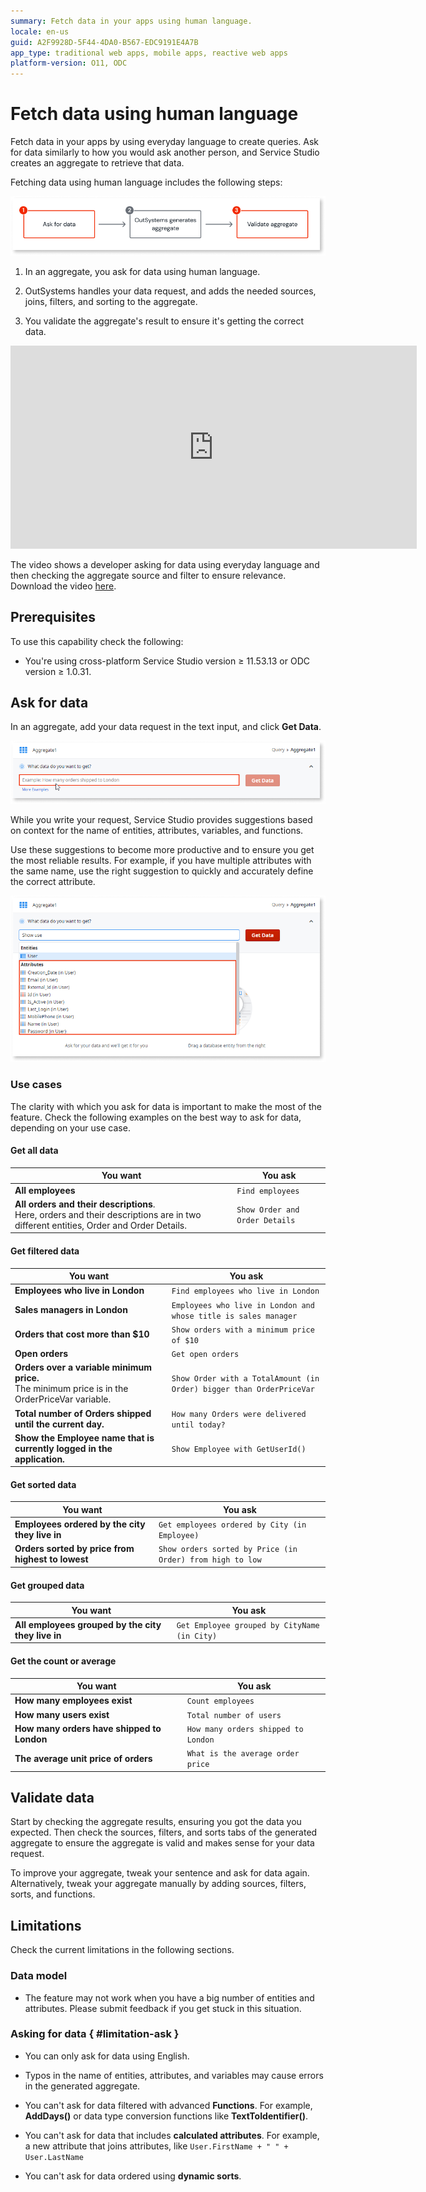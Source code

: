 ```yaml
---
summary: Fetch data in your apps using human language.
locale: en-us
guid: A2F9928D-5F44-4DA0-B567-EDC9191E4A7B
app_type: traditional web apps, mobile apps, reactive web apps
platform-version: O11, ODC
---
```


# Fetch data using human language

Fetch data in your apps by using everyday language to create queries. Ask for data similarly to how you would ask another person, and Service Studio creates an aggregate to retrieve that data.

Fetching data using human language includes the following steps:

![Main steps of fetching data using human language](images/nl-process-diag.png)

1. In an aggregate, you ask for data using human language.

1. OutSystems handles your data request, and adds the needed sources, joins, filters, and sorting to the aggregate.

1. You validate the aggregate's result to ensure it's getting the correct data.

<iframe src="https://player.vimeo.com/video/803095782" width="650" height="325" frameborder="0" allow="autoplay; fullscreen" allowfullscreen="">Video demonstrating using human language to fetch data</iframe>

The video shows a developer asking for data using everyday language and then checking the aggregate source and filter to ensure relevance. Download the video [here](resources/NL2Agg_MainDemo.mp4).

## Prerequisites

To use this capability check the following:

* You're using cross-platform Service Studio version ≥ 11.53.13 or ODC version ≥ 1.0.31.

## Ask for data

In an aggregate, add your data request in the text input, and click **Get Data**.

![Ask for data using human language](images/nl-get-data-ss.png)

While you write your request, Service Studio provides suggestions based on context for the name of entities, attributes, variables, and functions.

Use these suggestions to become more productive and to ensure you get the most reliable results. For example, if you have multiple attributes with the same name, use the right suggestion to quickly and accurately define the correct attribute.

![Dropdown with suggestions for entity name](images/nl-suggestion-ss.png)

### Use cases

The clarity with which you ask for data is important to make the most of the feature.
Check the following examples on the best way to ask for data, depending on your use case.

#### Get all data

You want | You ask
---|---
**All employees** | `Find employees`
**All orders and their descriptions**.<br/>Here, orders and their descriptions are in two different entities, Order and Order Details. | `Show Order and Order Details`

#### Get filtered data

You want | You ask
---|---
**Employees who live in London** | `Find employees who live in London`
**Sales managers in London** | `Employees who live in London and whose title is sales manager`
**Orders that cost more than $10** | `Show orders with a minimum price of $10`
**Open orders** | `Get open orders`
**Orders over a variable minimum price.**<br/>The minimum price is in the OrderPriceVar variable. | `Show Order with a TotalAmount (in Order) bigger than OrderPriceVar`
**Total number of Orders shipped until the current day.** | `How many Orders were delivered until today?`
**Show the Employee name that is currently logged in the application.** | `Show Employee with GetUserId()`

#### Get sorted data

You want | You ask
---|---
**Employees ordered by the city they live in** | `Get employees ordered by City (in Employee)`
**Orders sorted by price from highest to lowest** | `Show orders sorted by Price (in Order) from high to low`

#### Get grouped data

You want | You ask
---|---
**All employees grouped by the city they live in** | `Get Employee grouped by CityName (in City)`

#### Get the count or average

You want | You ask
---|---
**How many employees exist** | `Count employees`
**How many users exist** | `Total number of users`
**How many orders have shipped to London** | `How many orders shipped to London`
**The average unit price of orders** | `What is the average order price`

## Validate data

Start by checking the aggregate results, ensuring you got the data you expected.
Then check the sources, filters, and sorts tabs of the generated aggregate to ensure the aggregate is valid and makes sense for your data request.

To improve your aggregate, tweak your sentence and ask for data again. Alternatively, tweak your aggregate manually by adding sources, filters, sorts, and functions.

## Limitations

Check the current limitations in the following sections.

### Data model

* The feature may not work when you have a big number of entities and attributes. Please submit feedback if you get stuck in this situation.

### Asking for data { #limitation-ask }

* You can only ask for data using English.

* Typos in the name of entities, attributes, and variables may cause errors in the generated aggregate.

* You can't ask for data filtered with advanced **Functions**. For example, **AddDays()** or data type conversion functions like **TextToIdentifier()**.

* You can't ask for data that includes **calculated attributes**. For example, a new attribute that joins attributes, like `User.FirstName + " " + User.LastName`

* You can't ask for data ordered using **dynamic sorts**.
